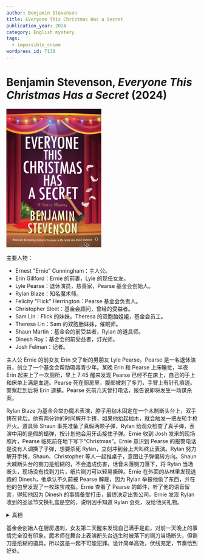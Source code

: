 ```yaml
---
author: Benjamin Stevenson
title: Everyone This Christmas Has a Secret
publication_year: 2024
category: English mystery
tags:
  - impossible_crime
wordpress_id: 7130
---
```


# Benjamin Stevenson, <i>Everyone This Christmas Has a Secret</i> (2024)

<img src=images/2024_cover.jpg width=250/>

主要人物：
* Ernest "Ernie" Cunningham：主人公。
* Erin Gillford：Ernie 的前妻，Lyle 的现任女友。
* Lyle Pearse：退休演员，慈善家，Pearse 基金会创始人。
* Rylan Blaze：知名魔术师。
* Felicity "Flick" Herrington：Pearse 基金会负责人。
* Christopher Sleet：基金会顾问，曾经的受益者。
* Sam Lin：Flick 的妹妹，Theresa 的双胞胎姐姐，基金会员工。
* Theresa Lin：Sam 的双胞胎妹妹，催眠师。
* Shaun Martin：基金会的前受益者，Rylan 的道具师。
* Dinesh Roy：基金会的前受益者，灯光师。
* Josh Felman：记者。

主人公 Ernie 的前女友 Erin 交了新的男朋友 Lyle Pearse。Pearse 是一名退休演员，创立了一个基金会帮助吸毒青少年。某晚 Erin 和 Pearse 上床睡觉，半夜 Erin 起来上了一次厕所，早上 7:45 醒来发现 Pearse 已经不在床上，自己的手上和床单上满是血迹。Pearse 死在厨房里，腹部被刺了多刀，手臂上有针孔痕迹。警察赶到后将 Erin 逮捕。Pearse 死前几天曾打电话，报告说即将发生一场谋杀案。

Rylan Blaze 为基金会举办魔术表演，脖子用枷木固定在一个木制断头台上，双手铐在背后。他有两分钟的时间解开手铐，如果他抬起枷木，就会触发一把左轮手枪开火。道具师 Shaun 事先准备了真假两颗子弹，Rylan 给观众检查了真子弹，表演中用的是假的蜡弹，按计划他会用牙齿接住子弹。Ernie 收到 Josh 发来的现场照片，Pearse 临死前在地下写下“Christmas”。Ernie 意识到 Pearse 的报警电话是说有人调换了子弹，想要杀死 Rylan，立刻冲到台上大叫终止表演。Rylan 努力解开手铐，Shaun、Christopher 等人一起推桌子，意图让子弹偏转方向。Shaun 大喊断头台的铡刀是纸糊的，不会造成伤害，话音未落铡刀落下，将 Rylan 当场断头，现场没有找到刀片，纸片铡刀可以轻易撕碎。Ernie 在外面的丛林里发现逃跑的 Dinesh，他承认不久前被 Pearse 解雇，因为 Rylan 举报他偷了东西，并在他的包里发现了一枚珠宝戒指。Ernie 查看了 Pearse 的邮件，听了他的语音留言，得知他因为 Dinesh 的事情备受打击，最终决定出售公司。Ernie 发现 Rylan 收到的圣诞节交换礼盒是空的，说明凶手知道 Rylan 会死，没给他买礼物。

<details><summary>真相</summary>
Flick 账目作假，为了推卸责任，陷害 Dinesh 偷戒指，使得 Pearse 对周围的人失去信任，决定出售公司。Flick、Theresa、Sam、Dinesh、Shaun 一起策划除掉 Rylan，抽签决定谁来实施。（伏线：Shaun 不让别人碰枪，因为他以为枪里装了实弹。Theresa 不让 Sam 站在枪前。）Sam 抽到了杀死 Rylan 的任务（伏线：Sam 求 Theresa 交换“秘密圣诞老人”），交换了枪里的子弹。

Lyle 有阅读障碍（伏线：听有声读物，写邮件用 Comic Sans 字体），死亡留言不是“Christmas”，而是“Chris+Sam”，字母 t 是加号 +（伏线：冰箱上的购物表写着“面包+牛奶”）。凶手是 Christopher，他杀死 Pearse 后抽出了胳膊上的血（伏线：针孔），注射到洗手液中。Erin 睡觉时听白噪音，没有听到杀人过程，半夜起来上厕所黑着灯洗手，把血抹到了手上。Christopher 制作了一块玻璃刀片（伏线：手指上有热烧伤），藏在铡刀里，断头后玻璃刀片掉入舞台缝隙。
</details>

基金会创始人在厨房遇刺，女友第二天醒来发现自己满手是血，对前一天晚上的事情完全没有印象。魔术师在舞台上表演断头台逃生时被落下的铡刀当场断头，但铡刀是纸糊的道具，所以这是一起不可能犯罪。诡计简单高效，伏线充足，节奏恰到好处。